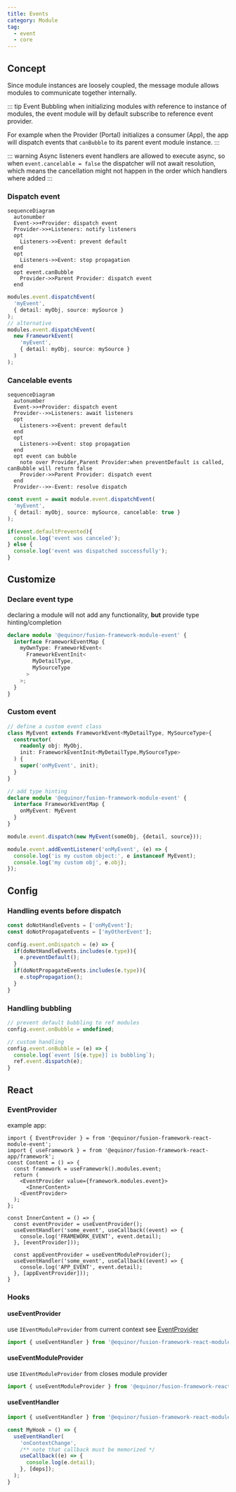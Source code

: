 ```yaml
---
title: Events
category: Module
tag:
  - event
  - core
---
```


<ModuleBadge module="module-event" />

## Concept

Since module instances are loosely coupled, the message module allows modules to communicate together internally.

::: tip Event Bubbling
when initializing modules with reference to instance of modules, the event module will by default subscribe to reference event provider.

For example when the Provider (Portal) initializes a consumer (App), the app will dispatch events that `canBubble` to its parent event module instance.
:::

::: warning Async listeners
event handlers are allowed to execute async, so when `event.cancelable = false` the dispatcher will not await resolution, which means the cancellation might not happen in the order which handlers where added 
:::

### Dispatch event
```mermaid
sequenceDiagram
  autonumber
  Event->>+Provider: dispatch event
  Provider->>+Listeners: notify listeners
  opt
    Listeners->>Event: prevent default
  end
  opt
    Listeners->>Event: stop propagation
  end
  opt event.canBubble
    Provider->>Parent Provider: dispatch event
  end
```

```ts
modules.event.dispatchEvent(
  'myEvent', 
  { detail: myObj, source: mySource }
);
// alternative
modules.event.dispatchEvent(
  new FrameworkEvent(
    'myEvent', 
    { detail: myObj, source: mySource }
  )
);

```

### Cancelable events



``` mermaid
sequenceDiagram
  autonumber
  Event->>+Provider: dispatch event
  Provider-->>Listeners: await listeners
  opt
    Listeners->>Event: prevent default
  end
  opt
    Listeners->>Event: stop propagation
  end
  opt event can bubble
    note over Provider,Parent Provider:when preventDefault is called, canBubble will return false
    Provider->>Parent Provider: dispatch event
  end
  Provider-->>-Event: resolve dispatch
```

```ts
const event = await module.event.dispatchEvent(
  'myEvent', 
  { detail: myObj, source: mySource, cancelable: true }
);

if(event.defaultPrevented){
  console.log('event was canceled');
} else {
  console.log('event was dispatched successfully');
}
```

## Customize

### Declare event type

declaring a module will not add any functionality, __but__ provide type hinting/completion 

```ts
declare module '@equinor/fusion-framework-module-event' {
  interface FrameworkEventMap {
    myOwnType: FrameworkEvent<
      FrameworkEventInit<
        MyDetailType,
        MySourceType
      >
    >;
  }
}
```

### Custom event
```ts
// define a custom event class
class MyEvent extends FrameworkEvent<MyDetailType, MySourceType>{
  constructor(
    readonly obj: MyObj,
    init: FrameworkEventInit<MyDetailType,MySourceType>
  ) {
    super('onMyEvent', init);
  }
}

// add type hinting
declare module '@equinor/fusion-framework-module-event' {
  interface FrameworkEventMap {
    onMyEvent: MyEvent
  }
}

module.event.dispatch(new MyEvent(someObj, {detail, source}));

module.event.addEventListener('onMyEvent', (e) => {
  console.log('is my custom object:', e instanceof MyEvent);
  console.log('my custom obj', e.obj);
});
```


## Config

### Handling events before dispatch
```ts
const doNotHandleEvents = ['onMyEvent'];
const doNotPropagateEvents = ['myOtherEvent'];

config.event.onDispatch = (e) => {
  if(doNotHandleEvents.includes(e.type)){
    e.preventDefault();
  }
  if(doNotPropagateEvents.includes(e.type)){
    e.stopPropagation();
  }
}
```

### Handling bubbling
```ts
// prevent default bubbling to ref modules
config.event.onBubble = undefined;

// custom handling
config.event.onBubble = (e) => {
  console.log(`event [${e.type}] is bubbling`);
  ref.event.dispatch(e);
}
```

## React

<ModuleBadge module="/react/modules/event" package="@equinor/fusion-framework-react-module-event"/>

### EventProvider

example app:
```tsx
import { EventProvider } = from '@equinor/fusion-framework-react-module-event';
import { useFramework } = from '@equinor/fusion-framework-react-app/framework';
const Content = () => {
  const framework = useFramework().modules.event;
  return (
    <EventProvider value={framework.modules.event}>
      <InnerContent>
    <EventProvider>
  );
};
```
```tsx
const InnerContent = () => {
  const eventProvider = useEventProvider();
  useEventHandler('some_event', useCallback((event) => {
    console.log('FRAMEWORK_EVENT', event.detail);
  }, [eventProvider]));

  const appEventProvider = useEventModuleProvider();
  useEventHandler('some_event', useCallback((event) => {
    console.log('APP_EVENT', event.detail);
  }, [appEventProvider]));
}
```

### Hooks

#### useEventProvider

use `IEventModuleProvider` from current context see [EventProvider](#EventProvider)
```ts
import { useEventHandler } from '@equinor/fusion-framework-react-module-event';
```

#### useEventModuleProvider

use `IEventModuleProvider` from closes module provider

```ts
import { useEventModuleProvider } from '@equinor/fusion-framework-react-module-event';
```


#### useEventHandler
```ts
import { useEventHandler } from '@equinor/fusion-framework-react-module-event';

const MyHook = () => {
  useEventHandler(
    'onContextChange', 
    /** note that callback must be memorized */
    useCallback((e) => {
      console.log(e.detail);
    }, [deps]);
  );
}
```
